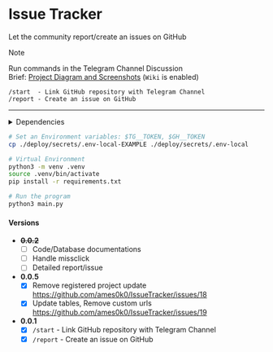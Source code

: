 # Issue Tracker

Let the community report/create an issues on GitHub

> [!NOTE]
> Run commands in the Telegram Channel Discussion\
> Brief: [Project Diagram and Screenshots](./docs/readme/DAS.md) (`Wiki` is enabled)

```
/start  - Link GitHub repository with Telegram Channel
/report - Create an issue on GitHub
```

---
<details>
<summary>Dependencies</summary>
<pre>
python3 -V        # Python 3.11.6
sqlite3 -version  # 3.42.0 2023-05-16 12:36:15 831d0f...
</pre>
</details>

```bash
# Set an Environment variables: $TG__TOKEN, $GH__TOKEN
cp ./deploy/secrets/.env-local-EXAMPLE ./deploy/secrets/.env-local

# Virtual Environment
python3 -m venv .venv
source .venv/bin/activate
pip install -r requirements.txt

# Run the program
python3 main.py
```

#### Versions
- **~~0.0.2~~**
  - [ ] Code/Database documentations
  - [ ] Handle missclick
  - [ ] Detailed report/issue
- **0.0.5**
  - [x] Remove registered project update https://github.com/ames0k0/IssueTracker/issues/18
  - [x] Update tables, Remove custom urls https://github.com/ames0k0/IssueTracker/issues/19 
- **0.0.1**
  - [x] `/start` - Link GitHub repository with Telegram Channel
  - [x] `/report` - Create an issue on GitHub
